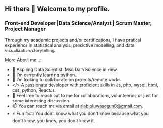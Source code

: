 ## Hi there 👋 Welcome to my profile.

### Front-end Developer |Data Science/Analyst | Scrum Master, Project Manager

Through my academic projects and/or certifications, I have pratical experience in statistical analysis, predictive modelling, and data visualization/storytelling.

<!-- **Mckings1/Mckings1** is a ✨ _special_ ✨ repository because its `README.md` (this file) appears on your GitHub profile. -->

More About me...:
- 🔭 Aspiring Data Scientist. Msc Data Science in view.
- 🌱 I’m currently learning python...
- 👯 I’m looking to collaborate on projects/remote works.
- </> A passionate developer with proficient skills in Js, php, mysql, html, css, python, ReactJs.
- 💬 Feel free to reach out to me for collaborations, volunteering or just for some interesting discussion.
- 📫 You can reach me via email at alabioluwasegun8@gmail.com.
- ⚡ Fun fact: You don't know what you don't know because what you don't know, you know, you don't know it.
